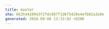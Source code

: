 ```yaml
---
title: master
sha: 66354420943f2fdc087f1d6f5420e4efb82a3a9e
generated: 2018-09-06 13:33:02 +0200
---
```

